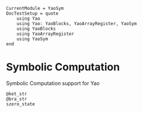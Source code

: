 ```@meta
CurrentModule = YaoSym
DocTestSetup = quote
    using Yao
    using Yao: YaoBlocks, YaoArrayRegister, YaoSym
    using YaoBlocks
    using YaoArrayRegister
    using YaoSym
end
```

# Symbolic Computation

Symbolic Computation support for Yao

```@docs
@ket_str
@bra_str
szero_state
```
